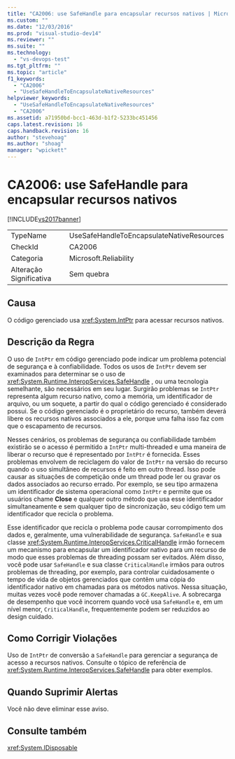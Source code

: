 ```yaml
---
title: "CA2006: use SafeHandle para encapsular recursos nativos | Microsoft Docs"
ms.custom: ""
ms.date: "12/03/2016"
ms.prod: "visual-studio-dev14"
ms.reviewer: ""
ms.suite: ""
ms.technology: 
  - "vs-devops-test"
ms.tgt_pltfrm: ""
ms.topic: "article"
f1_keywords: 
  - "CA2006"
  - "UseSafeHandleToEncapsulateNativeResources"
helpviewer_keywords: 
  - "UseSafeHandleToEncapsulateNativeResources"
  - "CA2006"
ms.assetid: a71950bd-bcc1-463d-b1f2-5233bc451456
caps.latest.revision: 16
caps.handback.revision: 16
author: "stevehoag"
ms.author: "shoag"
manager: "wpickett"
---
```

# CA2006: use SafeHandle para encapsular recursos nativos
[!INCLUDE[vs2017banner](../code-quality/includes/vs2017banner.md)]

|||  
|-|-|  
|TypeName|UseSafeHandleToEncapsulateNativeResources|  
|CheckId|CA2006|  
|Categoria|Microsoft.Reliability|  
|Alteração Significativa|Sem quebra|  
  
## Causa  
 O código gerenciado usa <xref:System.IntPtr> para acessar recursos nativos.  
  
## Descrição da Regra  
 O uso de `IntPtr` em código gerenciado pode indicar um problema potencial de segurança e à confiabilidade.  Todos os usos de `IntPtr` devem ser examinados para determinar se o uso de <xref:System.Runtime.InteropServices.SafeHandle> , ou uma tecnologia semelhante, são necessários em seu lugar.  Surgirão problemas se `IntPtr` representa algum recurso nativo, como a memória, um identificador de arquivo, ou um soquete, a partir do qual o código gerenciado é considerado possui.  Se o código gerenciado é o proprietário do recurso, também deverá libere os recursos nativos associados a ele, porque uma falha isso faz com que o escapamento de recursos.  
  
 Nesses cenários, os problemas de segurança ou confiabilidade também existirão se o acesso é permitido a `IntPtr` multi\-threaded e uma maneira de liberar o recurso que é representado por `IntPtr` é fornecida.  Esses problemas envolvem de reciclagem do valor de `IntPtr` na versão do recurso quando o uso simultâneo de recursos é feito em outro thread.  Isso pode causar as situações de competição onde um thread pode ler ou gravar os dados associados ao recurso errado.  Por exemplo, se seu tipo armazena um identificador de sistema operacional como `IntPtr` e permite que os usuários chame **Close** e qualquer outro método que usa esse identificador simultaneamente e sem qualquer tipo de sincronização, seu código tem um identificador que recicla o problema.  
  
 Esse identificador que recicla o problema pode causar corrompimento dos dados e, geralmente, uma vulnerabilidade de segurança.  `SafeHandle` e sua classe <xref:System.Runtime.InteropServices.CriticalHandle> irmão fornecem um mecanismo para encapsular um identificador nativo para um recurso de modo que esses problemas de threading possam ser evitados.  Além disso, você pode usar `SafeHandle` e sua classe `CriticalHandle` irmãos para outros problemas de threading, por exemplo, para controlar cuidadosamente o tempo de vida de objetos gerenciados que contêm uma cópia do identificador nativo em chamadas para os métodos nativos.  Nessa situação, muitas vezes você pode remover chamadas a `GC.KeepAlive`.  A sobrecarga de desempenho que você incorrem quando você usa `SafeHandle` e, em um nível menor, `CriticalHandle`, frequentemente podem ser reduzidos ao design cuidado.  
  
## Como Corrigir Violações  
 Uso de `IntPtr` de conversão a `SafeHandle` para gerenciar a segurança de acesso a recursos nativos.  Consulte o tópico de referência de <xref:System.Runtime.InteropServices.SafeHandle> para obter exemplos.  
  
## Quando Suprimir Alertas  
 Você não deve eliminar esse aviso.  
  
## Consulte também  
 <xref:System.IDisposable>